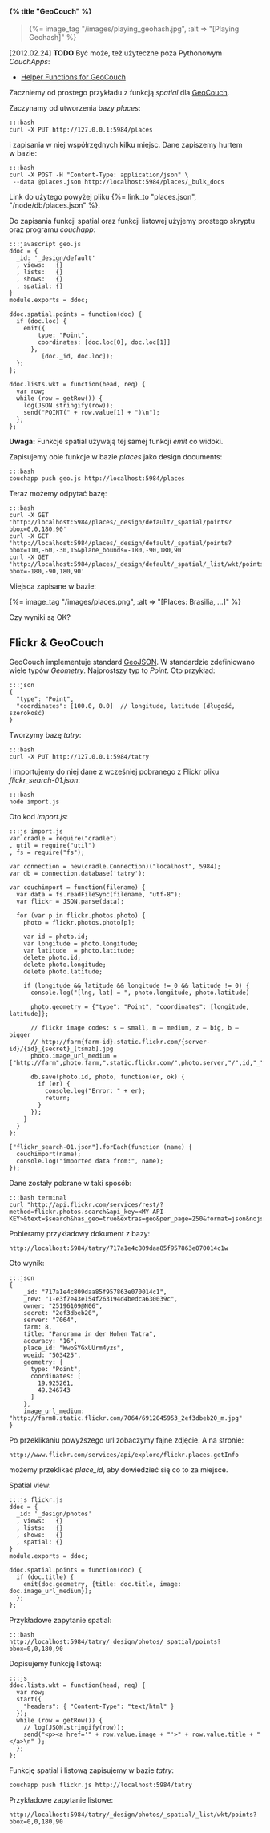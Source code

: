 #### {% title "GeoCouch" %}

<blockquote>
 {%= image_tag "/images/playing_geohash.jpg", :alt => "[Playing Geohash]" %}
</blockquote>

[2012.02.24] **TODO** Być może, też użyteczne poza Pythonowym *CouchApps*:

* [Helper Functions for GeoCouch](https://github.com/maxogden/geocouch-utils)


Zaczniemy od prostego przykładu z funkcją *spatial*
dla [GeoCouch](https://github.com/couchbase/geocouch).

Zaczynamy od utworzenia bazy *places*:

    :::bash
    curl -X PUT http://127.0.0.1:5984/places

i zapisania w niej współrzędnych kilku miejsc.
Dane zapiszemy hurtem w bazie:

    :::bash
    curl -X POST -H "Content-Type: application/json" \
     --data @places.json http://localhost:5984/places/_bulk_docs

Link do użytego powyżej pliku {%= link_to "places.json", "/node/db/places.json" %}.

Do zapisania funkcji spatial oraz funkcji listowej użyjemy prostego skryptu
oraz programu *couchapp*:

    :::javascript geo.js
    ddoc = {
      _id: '_design/default'
      , views:   {}
      , lists:   {}
      , shows:   {}
      , spatial: {}
    }
    module.exports = ddoc;

    ddoc.spatial.points = function(doc) {
      if (doc.loc) {
        emit({
            type: "Point",
            coordinates: [doc.loc[0], doc.loc[1]]
          },
             [doc._id, doc.loc]);
      };
    };

    ddoc.lists.wkt = function(head, req) {
      var row;
      while (row = getRow()) {
        log(JSON.stringify(row));
        send("POINT(" + row.value[1] + ")\n");
      };
    };

**Uwaga:** Funkcje spatial używają tej samej funkcji *emit* co widoki.

Zapisujemy obie funkcje w bazie *places* jako design documents:

    :::bash
    couchapp push geo.js http://localhost:5984/places

Teraz możemy odpytać bazę:

    :::bash
    curl -X GET 'http://localhost:5984/places/_design/default/_spatial/points?bbox=0,0,180,90'
    curl -X GET 'http://localhost:5984/places/_design/default/_spatial/points?bbox=110,-60,-30,15&plane_bounds=-180,-90,180,90'
    curl -X GET 'http://localhost:5984/places/_design/default/_spatial/_list/wkt/points?bbox=-180,-90,180,90'

Miejsca zapisane w bazie:

{%= image_tag "/images/places.png", :alt => "[Places: Brasilia, …]" %}

Czy wyniki są OK?


## Flickr & GeoCouch

GeoCouch implementuje standard [GeoJSON](http://geojson.org/geojson-spec.html).
W standardzie zdefiniowano wiele typów *Geometry*.
Najprostszy typ to *Point*. Oto przykład:

    :::json
    {
      "type": "Point",
      "coordinates": [100.0, 0.0]  // longitude, latitude (długość, szerokość)
    }

Tworzymy bazę *tatry*:

    :::bash
    curl -X PUT http://127.0.0.1:5984/tatry

I importujemy do niej dane z wcześniej pobranego z Flickr pliku *flickr_search-01.json*:

    :::bash
    node import.js

Oto kod *import.js*:

    :::js import.js
    var cradle = require("cradle")
    , util = require("util")
    , fs = require("fs");

    var connection = new(cradle.Connection)("localhost", 5984);
    var db = connection.database('tatry');

    var couchimport = function(filename) {
      var data = fs.readFileSync(filename, "utf-8");
      var flickr = JSON.parse(data);

      for (var p in flickr.photos.photo) {
        photo = flickr.photos.photo[p];

        var id = photo.id;
        var longitude = photo.longitude;
        var latitude  = photo.latitude;
        delete photo.id;
        delete photo.longitude;
        delete photo.latitude;

        if (longitude && latitude && longitude != 0 && latitude != 0) {
          console.log("[lng, lat] = ", photo.longitude, photo.latitude)

          photo.geometry = {"type": "Point", "coordinates": [longitude, latitude]};

          // flickr image codes: s – small, m – medium, z – big, b – bigger
          // http://farm{farm-id}.static.flickr.com/{server-id}/{id}_{secret}_[tsmzb].jpg
          photo.image_url_medium = ["http://farm",photo.farm,".static.flickr.com/",photo.server,"/",id,"_",photo.secret,"_z.jpg"].join("");

          db.save(photo.id, photo, function(er, ok) {
            if (er) {
              console.log("Error: " + er);
              return;
            }
          });
        }
      }
    };

    ["flickr_search-01.json"].forEach(function (name) {
      couchimport(name);
      console.log("imported data from:", name);
    });

Dane zostały pobrane w taki sposób:

    :::bash terminal
    curl "http://api.flickr.com/services/rest/?method=flickr.photos.search&api_key=<MY-API-KEY>&text=$search&has_geo=true&extras=geo&per_page=250&format=json&nojsoncallback=1"

Pobieramy przykładowy dokument z bazy:

    http://localhost:5984/tatry/717a1e4c809daa85f957863e070014c1w

Oto wynik:

    :::json
    {
        _id: "717a1e4c809daa85f957863e070014c1",
        _rev: "1-e3f7e43e154f263194d4bedca630039c",
        owner: "25196109@N06",
        secret: "2ef3dbeb20",
        server: "7064",
        farm: 8,
        title: "Panorama in der Hohen Tatra",
        accuracy: "16",
        place_id: "WwoSYGxUUrm4yzs",
        woeid: "503425",
        geometry: {
          type: "Point",
          coordinates: [
            19.925261,
            49.246743
          ]
        },
        image_url_medium: "http://farm8.static.flickr.com/7064/6912045953_2ef3dbeb20_m.jpg"
    }

Po przeklikaniu powyższego url zobaczymy fajne zdjęcie.
A na stronie:

    http://www.flickr.com/services/api/explore/flickr.places.getInfo

możemy przeklikać *place_id*, aby dowiedzieć się co to za miejsce.

Spatial view:

    :::js flickr.js
    ddoc = {
      _id: '_design/photos'
      , views:   {}
      , lists:   {}
      , shows:   {}
      , spatial: {}
    }
    module.exports = ddoc;

    ddoc.spatial.points = function(doc) {
      if (doc.title) {
        emit(doc.geometry, {title: doc.title, image: doc.image_url_medium});
      };
    };

Przykładowe zapytanie spatial:

    :::bash
    http://localhost:5984/tatry/_design/photos/_spatial/points?bbox=0,0,180,90

Dopisujemy funkcję listową:

    :::js
    ddoc.lists.wkt = function(head, req) {
      var row;
      start({
        "headers": { "Content-Type": "text/html" }
      });
      while (row = getRow()) {
        // log(JSON.stringify(row));
        send("<p><a href='" + row.value.image + "'>" + row.value.title + "</a>\n" );
      };
    };

Funkcję spatial i listową zapisujemy w bazie *tatry*:

    couchapp push flickr.js http://localhost:5984/tatry

Przykładowe zapytanie listowe:

    http://localhost:5984/tatry/_design/photos/_spatial/_list/wkt/points?bbox=0,0,180,90
